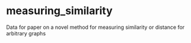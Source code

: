 # measuring_similarity
Data for paper on a novel method for measuring similarity or distance for arbitrary graphs
